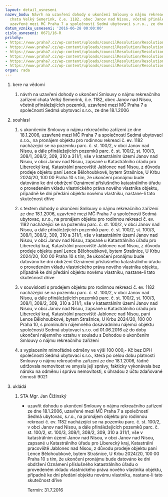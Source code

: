 ```yaml
---
layout: detail_usneseni
nazev_bodu: Návrh na uzavření dohody o ukončení Smlouvy o nájmu rekreačního zařízení
  chata Velký Semerink, č.e. 1182, obec Janov nad Nisou, včetně přináležejících pozemků,
  uzavřené mezi MČ Praha 7 a společností Sedmá ubytovací s.r.o., ze dne 18.1.2006
datum_vzniku_usneseni: '2016-06-28 00:00:00'
cislo_usneseni: 0671/16-R
prilohy:
- https://www.praha7.cz/wp-content/uploads/councilResolution/Resolutions/27932/export/DZ_JanovUkonNajmSml~78868.doc
- https://www.praha7.cz/wp-content/uploads/councilResolution/Resolutions/27932/export/02_JanovUkonNajmSml~78867.pdf
- https://www.praha7.cz/wp-content/uploads/councilResolution/Resolutions/27932/export/03_JanovUkonNajmSml~78866.pdf
- https://www.praha7.cz/wp-content/uploads/councilResolution/Resolutions/27932/export/04_JanovUkonNajmSml~78865.doc
- https://www.praha7.cz/wp-content/uploads/councilResolution/Resolutions/27932/export/05_JanovUkonNajmSml~78864.pdf
- https://www.praha7.cz/wp-content/uploads/councilResolution/Resolutions/27932/export/export~298339.pdf
organ: rada
---
```

<ol id="urzList" class="urzList_view"><li id="" class="urzClass1"><span name="1">bere na vědomí</span><ol class="urzOlClass"><li style="text-align: left;" id="" class="urzClass2"><span><p>návrh na uzavření dohody o ukončení Smlouvy o nájmu rekreačního zařízení chata Velký Semerink, č.e. 1182, obec Janov nad Nisou, včetně přináležejících pozemků, uzavřené mezi MČ Praha 7 a společností Sedmá ubytovací s.r.o., ze dne 18.1.2006</p></span></li></ol></li><li id="" class="urzClass1"><span name="26">souhlasí</span><ol class="urzOlClass"><li style="text-align: left;" id="" class="urzClass2"><span><p>s ukončením Smlouvy o nájmu rekreačního zařízení ze dne 18.1.2006, uzavřené mezi MČ Praha 7 a společností Sedmá ubytovací s.r.o., na pronájem objektu pro rodinnou rekreaci č. ev. 1182 nacházející se na pozemku parc. č. st. 100/2, v obci Janov nad Nisou, a dále přináležejících pozemků parc. č. st. 100/2, st. 100/3, 308/1, 308/2, 309, 310 a 311/1, vše v katastrálním území Janov nad Nisou, v obci Janov nad Nisou, zapsané u Katastrálního úřadu pro Liberecký kraj, Katastrální pracoviště Jablonec nad Nisou, z důvodu prodeje objektu paní Lence Bělohoubkové, bytem Strašnice, U Krbu 2024/20, 100 00 Praha 10 s tím, že ukončení pronájmu bude datováno ke dni obdržení Oznámení příslušného katastrálního úřadu o provedeném vkladu vlastnického práva nového vlastníka objektu, případně ke dni předání objektu novému vlastníku, nastane-li tato skutečnost dříve<br></p></span></li><li style="text-align: left;" id="" class="urzClass2"><span><p>s textem dohody o ukončení Smlouvy o nájmu rekreačního zařízení ze dne 18.1.2006, uzavřené mezi MČ Praha 7 a společností Sedmá ubytovac, s.r.o., na pronájem objektu pro rodinnou rekreaci č. ev. 1182 nacházející se na pozemku parc. č. st. 100/2, v obci Janov nad Nisou, a dále přináležejících pozemků parc. č. st. 100/2, st. 100/3, 308/1, 308/2, 309, 310 a 311/1, vše v katastrálním území Janov nad Nisou, v obci Janov nad Nisou, zapsané u Katastrálního úřadu pro Liberecký kraj, Katastrální pracoviště Jablonec nad Nisou, z důvodu prodeje objektu paní Lence Bělohoubkové, bytem Strašnice, U Krbu 2024/20, 100 00 Praha 10 s tím, že ukončení pronájmu bude datováno ke dni obdržení Oznámení příslušného katastrálního úřadu o provedeném vkladu vlastnického práva nového vlastníka objektu, případně ke dni předání objektu novému vlastníku, nastane-li tato skutečnost dříve</p></span></li><li style="text-align: left;" id="" class="urzClass2"><span><p>v souvislosti s prodejem objektu pro rodinnou rekreaci č. ev. 1182 nacházející se na pozemku parc. č. st. 100/2, v obci Janov nad Nisou, a dále přináležejících pozemků parc. č. st. 100/2, st. 100/3, 308/1, 308/2, 309, 310 a 311/1, vše v katastrálním území Janov nad Nisou, v obci Janov nad Nisou, zapsané u Katastrálního úřadu pro Liberecký kraj, Katastrální pracoviště Jablonec nad Nisou, paní Lence Bělohoubkové, bytem Strašnice, U Krbu 2024/20, 100 00 Praha 10, s prominutím nájemného dosavadnímu nájemci objektu společnosti Sedmá ubytovací s.r.o. od 01.06.2016 až do doby ukončení nájemního vztahu v souladu s Dohodou o ukončením Smlouvy o nájmu rekreačního zařízení<br></p></span></li><li style="text-align: left;" id="" class="urzClass2"><span><p>s vyplacením mimořádné odměny ve výši 100 000,- Kč bez DPH společnosti Sedmá ubytovací s.r.o., která po celou dobu platnosti Smlouvy o nájmu rekreačního zařízení ze dne 18.1.2006, řádně udržovala nemovitost ve smyslu její správy, fakticky vykonávala bez nároku na odměnu i správu nemovitosti, s úhradou z účtu zdaňované činnosti 9021<br></p></span></li></ol></li><li class="urzClass1" id="urzUkoly"><span name="1">ukládá</span><ol class="urzOlClass"><li class="urzClass2"><span><p>STA Mgr. Jan Čižinský</p></span><ul class="urzUlClass"><li class="urzClass3"><span><p>uzavřít dohodu o ukončení Smlouvy o nájmu rekreačního zařízení ze dne 18.1.2006, uzavřené mezi MČ Praha 7 a společností Sedmá ubytovac, s.r.o., na pronájem objektu pro rodinnou rekreaci č. ev. 1182 nacházející se na pozemku parc. č. st. 100/2, v obci Janov nad Nisou, a dále přináležejících pozemků parc. č. st. 100/2, st. 100/3, 308/1, 308/2, 309, 310 a 311/1, vše v katastrálním území Janov nad Nisou, v obci Janov nad Nisou, zapsané u Katastrálního úřadu pro Liberecký kraj, Katastrální pracoviště Jablonec nad Nisou, z důvodu prodeje objektu paní Lence Bělohoubkové, bytem Strašnice, U Krbu 2024/20, 100 00 Praha 10 s tím, že ukončení pronájmu bude datováno ke dni obdržení Oznámení příslušného katastrálního úřadu o provedeném vkladu vlastnického práva nového vlastníka objektu, případně ke dni předání objektu novému vlastníku, nastane-li tato skutečnost dříve</p></span><span class="urzUkolTermin">  Termín:&nbsp;31.7.2016</span></li></ul></li></ol></li></ol>